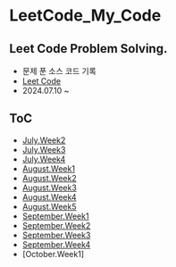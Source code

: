 # LeetCode_My_Code

## Leet Code Problem Solving. 
- 문제 푼 소스 코드 기록
- [Leet Code](https://leetcode.com/)
- 2024.07.10 ~

## ToC
- [July.Week2](./July/Week2.md)
- [July.Week3](./July/Week3.md)
- [July.Week4](./July/Week4.md)
- [August.Week1](./August/Week1.md)
- [August.Week2](./August/Week2.md)
- [August.Week3](./August/Week3.md)
- [August.Week4](./August/Week4.md)
- [August.Week5](./August/Week5.md)
- [September.Week1](./September/Week1.md)
- [September.Week2](./September/Week2.md)
- [September.Week3](./September/Week3.md)
- [September.Week4](./September/Week4.md)
- [October.Week1]